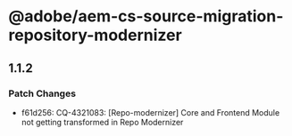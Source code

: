 # @adobe/aem-cs-source-migration-repository-modernizer

## 1.1.2
### Patch Changes

- f61d256: CQ-4321083: [Repo-modernizer] Core and Frontend Module not getting transformed in Repo Modernizer
